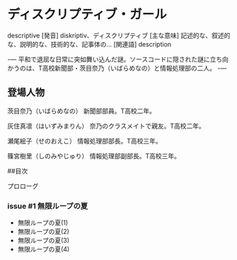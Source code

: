 # ディスクリプティブ・ガール

descriptive
[発音] diskríptiv、ディスクリプティブ
[主な意味] 記述的な、叙述的な、説明的な、技術的な、記事体の...
[関連語] description

-—
平和で退屈な日常に突如舞い込んだ謎。ソースコードに隠された謎に立ち向かうのは、T高校新聞部・茨目奈乃（いばらめなの）と情報処理部の二人。
-—

## 登場人物

茨目奈乃（いばらめなの）
新聞部部員。T高校二年。

灰住真凛（はいずみまりん）
奈乃のクラスメイトで親友。T高校二年。

瀬尾絵子（せのおえこ）
情報処理部部長。T高校三年。

篠宮樹里（しのみやじゅり）
情報処理部副部長。T高校三年。

##目次

プロローグ

### issue #1 無限ループの夏
* 無限ループの夏(1)
* 無限ループの夏(2)
* 無限ループの夏(3)
* 無限ループの夏(4)